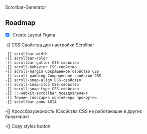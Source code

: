 Scrollbar-Generator

## Roadmap

-[x] Create Layout Figma

-[] CSS Свойства для настройки Scrollbar 

    -[] scrollbar-width
    -[] scrollbar-color
    -[] scrollbar-gutter CSS-свойство
    -[] scroll-behavior CSS-свойство
    -[] scroll-margin Сокращенное свойство CSS
    -[] scroll-padding Сокращенное свойство CSS
    -[] scroll-snap-align CSS-свойство
    -[] scroll-snap-stop CSS-свойство
    -[] scroll-snap-type CSS-свойство
    -[] ::-webkit-scrollbar псевдоэлемент
    -[] Термин глоссария контейнера прокрутки
    -[] scrollbar роль ARIA

-[] Кроссбраузерность (Свойства CSS не работающие в других браузерах)

-[] Copy styles button
